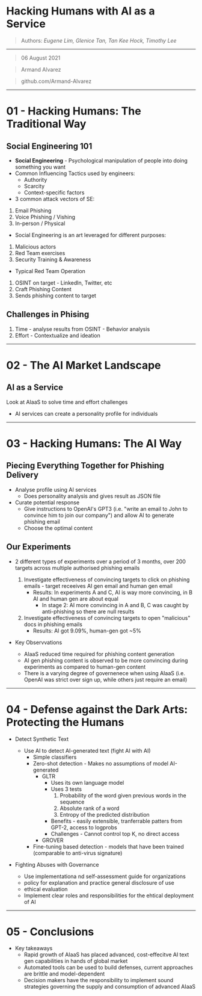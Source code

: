 Hacking Humans with AI as a Service
=================

> Authors:  *Eugene Lim, Glenice Tan, Tan Kee Hock, Timothy Lee*

---

> 06 August 2021

> Armand Alvarez

> github.com/Armand-Alvarez

---


# 01 - Hacking Humans: The Traditional Way

## Social Engineering 101

* **Social Engineering** - Psychological manipulation of people into doing something you want
* Common Influencing Tactics used by engineers:
	* Authority
	* Scarcity
	* Context-specific factors
* 3 common attack vectors of SE:

1. Email Phishing
2. Voice Phishing / Vishing
3. In-person / Physical

* Social Engineering is an art leveraged for different purposes:

1. Malicious actors
2. Red Team exercises
3. Security Training & Awareness

* Typical Red Team Operation

1. OSINT on target - LinkedIn, Twitter, etc
2. Craft Phishing Content 
3. Sends phishing content to target

## Challenges in Phising

1. Time - analyse results from OSINT - Behavior analysis
2. Effort - Contextualize and ideation

---

# 02 - The AI Market Landscape

## AI as a Service

Look at AIaaS to solve time and effort challenges

* AI services can create a personality profile for individuals 

---

# 03 - Hacking Humans: The AI Way

## Piecing Everything Together for Phishing Delivery

* Analyse profile using AI services 
	- Does personality analysis and gives result as JSON file
* Curate potential response
	- Give instructions to OpenAI's GPT3 (i.e. "write an email to John to convince him to join our company") and allow AI to generate phishing email
	- Choose the optimal content

## Our Experiments

* 2 different types of experiments over a period of 3 months, over 200 targets across multiple authorised phishing emails
	1. Investigate effectiveness of convincing targets to click on phishing emails - target receeives AI gen email and human gen email
		* Results: In experiments A and C, AI is way more convincing, in B AI and human gen are about equal
			- In stage 2: AI more convincing in A and B, C was caught by anti-phishing so there are null results
	2. Investigate effectiveness of convincing targets to open "malicious" docs in phishing emails
		* Results: AI got 9.09%, human-gen got ~5%

* Key Observvations
	- AIaaS reduced time required for phishing content generation
	- AI gen phishing content is observed to be more convincing during experiments as compared to human-gen content
	- There is a varying degree of governenece when using AIaaS (i.e. OpenAI was strict over sign up, while others just require an email)

---

# 04 - Defense against the Dark Arts: Protecting the Humans

* Detect Synthetic Text
	- Use AI to detect AI-generated text (fight AI with AI)
		+ Simple classifiers
		+ Zero-shot detection - Makes no assumptions of model AI-generated 
			* GLTR
				- Uses its own language model
				- Uses 3 tests
					1. Probability of the word given previous words in the sequence
					2. Absolute rank of a word
					3. Entropy of the predicted distribution
				- Benefits - easily extensible, tranferrable patters from GPT-2, access to logprobs
				- Challenges - Cannot control top K, no direct access
			* GROVER
		+ Fine-tuning based detection - models that have been trained (comparable to anti-virus signature)

* Fighting Abuses with Governance
	- Use implementationa nd self-assessment guide for organizations
	- policy for explanation and practice general disclosure of use
	- ethical evaluation
	- Implement clear roles and responsibilities for the ehtical deployment of AI

---

# 05 - Conclusions

* Key takeaways
	- Rapid growth of AIaaS has placed advanced, cost-effecitve AI text gen capabilities in hands of global market
	- Automated tools can be used to build defenses, current approaches are brittle and model-dependent
	- Decision makers have the responsibility to implement sound strategies governing the supply and consumption of advanced AIaaS